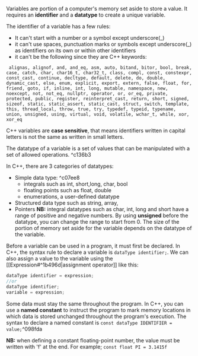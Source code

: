 Variables are portion of a computer's memory set aside to store a value. It requires an **identifier** and a **datatype** to create a unique variable.

The identifier of a variable has a few rules:
- It can't start with a number or a symbol except underscore(\_) 
- it can't use spaces, punctuation marks or symbols except underscore(\_)  as identifiers on its own or within other identifiers
- it can't be the following since they are C++ keywords:
```
 alignas, alignof, and, and_eq, asm, auto, bitand, bitor, bool, break, case, catch, char, char16_t, char32_t, class, compl, const, constexpr, const_cast, continue, decltype, default, delete, do, double, dynamic_cast, else, enum, explicit, export, extern, false, float, for, friend, goto, if, inline, int, long, mutable, namespace, new, noexcept, not, not_eq, nullptr, operator, or, or_eq, private, protected, public, register, reinterpret_cast, return, short, signed, sizeof, static, static_assert, static_cast, struct, switch, template, this, thread_local, throw, true, try, typedef, typeid, typename, union, unsigned, using, virtual, void, volatile, wchar_t, while, xor, xor_eq 
 ```
 C++ variables are **case sensitive**, that means identifiers written in capital letters is not the same as written in small letters.

The datatype of a variable is a set of values that can be manipulated with a set of allowed operations. ^c136b3

In C++, there are 3 categories of datatypes:
- Simple data type: ^c07ee8
	- integrals such as int, short,long, char, bool
	- floating points such as float, double
	- enumerations, a user-defined datatype
- Structured data type such as string, array,
- Pointers
**NB:** integral datatypes such as char, int, long and short have a range of positive and negative numbers. By using **unsigned** before the datatype, you can change the range to start from 0.
The size of the portion of memory set aside for the variable depends on the datatype of the variable.

Before a variable can be used in a program, it must first be declared. In C++, the syntax rule to declare a variable is ```dataType identifier;```. We can also assign a value to the variable using the [[Expression#^1b496d|assignment operator]] like this:
```C++
dataType identifier = expression;
//or
dataType identifier;
variable = expression;
```

Some data must stay the same throughout the program. In C++, you can use a **named constant** to instruct the program to mark memory locations in which data is stored unchanged throughout the program's execution. The syntax to declare a named constant is `const dataType IDENTIFIER = value;`^098fda

**NB:** when defining a constant floating-point number, the value must be written with 'f' at the end. For example; `const float PI = 3.1415f`